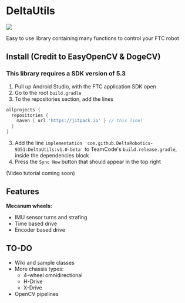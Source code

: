 # DeltaUtils
[![](https://jitpack.io/v/DeltaRobotics-9351/DeltaDrive.svg)](https://jitpack.io/#DeltaRobotics-9351/DeltaDrive)

Easy to use library containing many functions to control your FTC robot

## Install (Credit to EasyOpenCV & DogeCV)
### This library requires a SDK version of 5.3
1. Pull up Android Studio, with the FTC application SDK open
2. Go to the root `build.gradle`
3. To the repositories section, add the lines 
```groovy
allprojects {
  repositories {
    maven { url 'https://jitpack.io' } // this line!
  }
}
```
3. Add the line `implementation 'com.github.DeltaRobotics-9351:DeltaUtils:v1.0-beta'` to TeamCode's `build.release.gradle`, inside the dependencies block
7. Press the `Sync Now` button that should appear in the top right

(Video tutorial coming soon)

## Features
 
**Mecanum wheels:**
   - IMU sensor turns and strafing
   - Time based drive
   - Encoder based drive
   
## TO-DO
   - Wiki and sample classes
   - More chassis types:
      - 4-wheel omnidirectional
      - H-Drive 
      - X-Drive 
   - OpenCV pipelines
